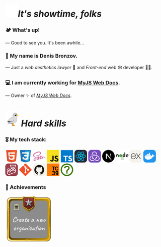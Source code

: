 <div>
    <h1><img src='./src/assets/aminated1.png' width='40'><i>It's showtime, folks</i></h1>
</div>

### 🏕️ What's up!

— Good to see you. It's been awhile...

### 👋 My name is Denis Bronzov.

— Just a _web aesthetics lawyer_ 🎁 and _Front-end_ web 🕸 developer 🧑‍💻.

### 💻 I am currently working for [MyJS Web Docs](https://github.com/mjdocs).

— Owner ✨ of [_MyJS Web Docs_](https://github.com/mjdocs).

<h1><img src='./src/assets/animated3.png' width='50'><i>Hard skills</i></h1>

### 🎖️ My tech stack:

<div align='left'>
  <img src="src/assets/7.png" width="40" height="40">
  <img src="src/assets/16.png" width="40" height="40">
  <img src="src/assets/6.png" width="40" height="40">
  <img src="src/assets/2.png" width="40" height="40">
  <img src="src/assets/3.png" width="40" height="40">
  <img src="src/assets/1.png" width="40" height="40">
  <img src="src/assets/14.png" width="40" height="40">
  <img src="src/assets/8.png" width="40" height="40">
  <img src="src/assets/5.png" width="40" height="40">
  <img src="src/assets/9.png" width="40" height="40">
  <img src="src/assets/4.png" width="40" height="40">
  <img src="src/assets/10.png" width="40" height="40">
  <img src="src/assets/13.png" width="40" height="40">
  <img src="src/assets/12.png" width="40" height="40">
  <img src="src/assets/15.png" width="40" height="40">
  <img src="src/assets/11.png" width="40" height="40">
</div>

### 🎀 Achievements

<div>
    <img src='./src/assets/animated2.png' width='150'>
</div>
